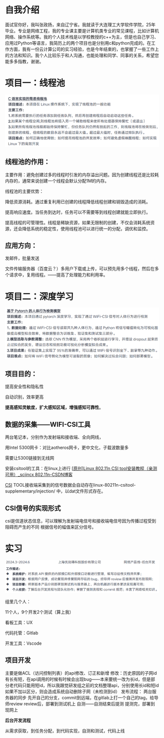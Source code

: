 # 自我介绍
面试官你好，我叫张政扬，来自辽宁省。我就读于大连理工大学软件学院，25年毕业。专业是网络工程，我的专业课主要是计算机类专业的常见课程，比如计算机网络、操作系统等。我的个人技术栈是以学校教授的c++为主，但是也自己学习、应用过Python等语言，我简历上的两个项目也是分别用c和python完成的。在工作方面，我有一份云计算公司的实习经验，也是今年结束的，也掌握了一些工作上的方法和知识。我个人比较乐于和人沟通，也能处理和同学、同事的关系，希望您能多多指教，谢谢。
# 项目一：线程池

![tmp96B4](.\graph\tmp96B4.png)

## 线程池的作用：

主要作用：避免创建过多的线程时引发的内存溢出问题。因为创建线程还是比较耗内存的，通常来说创建一个线程会默认分配1M的内存。

线程池的主要优势：

降低资源消耗。通过重复利用已创建的线程降低线程创建和销毁造成的消耗。

提高响应速度。当任务到达时，任务可以不需要等到线程创建就能立即执行。

提高线程的可管理性。线程是稀缺资源，如果无限制的创建，不仅会消耗系统资源，还会降低系统的稳定性，使用线程池可以进行统一的分配，调优和监控。

## 应用方向：

发邮件，批量发送

文件传输服务器（百度云？）多用户下载或上传，可以预先用多个线程，然后在多个请求中，复用线程。——提高了处理能力和利用率。

# 项目二：深度学习

![tmpDC01](.\graph\tmpDC01.png)

## 项目目的：

提高安全性和隐私性

自动识别，效率更高

**提高感知灵敏度，扩大感知区域，增强感知可靠性**。

## 数据的采集——WIFI-CSI工具

两台笔记本，分别作为发射端和接收端、全向网线，

用Intel 5300网卡：对比aotheros网卡，更中文化，子载波数量多

需要让5300链接到无线网

安装csitool的工具：在linux上进行 [[原创\]Linux 802.11n CSI tool安装教程（亲测可用）_sciincx 802.11n-CSDN博客](https://blog.csdn.net/u014645508/article/details/81359409#comments_22229145)

[CSI](https://so.csdn.net/so/search?q=CSI&spm=1001.2101.3001.7020) TOOL接收端采集到的信号数据会自动存在linux-80211n-csitool-supplementary/injection/ 中，以dat文件形式存在。
## CSI信号的实现形式
csi是信道状态信息，可以理解为发射端电信号和接收端电信号因为传播过程受到阻碍而产生的不同
根据信号的幅值来区分信号。
# 实习

![Quicker_20240813_163424](.\graph\Quicker_20240813_163424.png)

组里几个人：

11个人，9个开发2个测试（算上我）

看板工具：UX

代码托管：Gitlab

开发工具：Vscode
## 项目开发
主要是做ACL（访问控制列表）的api修改、订正和新增
修改：历史原因的子网id有长有短，在api调用的时候有时候会出现bug——本来要统一改为长id，但是部分老代码只能用短id，所以我跟觉研发组之前的文档整理api，分别使用长id和短id
如果不加以区分，则会造成系统自动删除子网（未检测到id）
发布流程：
两台服务器的同步
先开自己的分支，commit到远端，在gitlab上打一个自己的tag，给导师review
review后，部署到测试机上
自测——自测结束后提测
提测完，部署到现网上

**后台开发流程**

从需求获取，到任务分配，到代码实现，自测和测试，代码上线